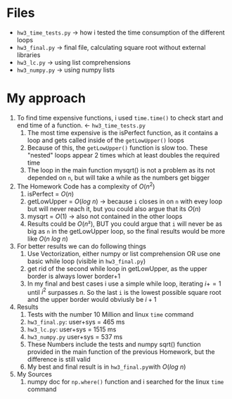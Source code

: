 # Files
- `hw3_time_tests.py` -> how i tested the time consumption of the different loops
- `hw3_final.py` -> final file, calculating square root without external libraries
- `hw3_lc.py` -> using list comprehensions
- `hw3_numpy.py` -> using numpy lists

# My approach
1. To find time expensive functions, i used `time.time()` to check start and end time of a function. <- `hw3_time_tests.py`
	1. The most time expensive is the isPerfect function, as it contains a loop and gets called inside of the `getLowUpper()` loops
	2. Because of this, the `getLowUpper()` function is slow too. These "nested" loops appear 2 times which at least doubles the required time
	3. The loop in the main function mysqrt() is not a problem as its not depended on `n`, but will take a while as the numbers get bigger
2. The Homework Code has a complexity of $O(n^2)$
	1. isPerfect = $O(n)$
	2. getLowUpper = $O(log~n)$ -> because `i` closes in on `n` with evey loop but will never reach it, but you could also argue that its $O(n)$
	3. mysqrt = $O(1)$ -> also not contained in the other loops
	4. Results could be $O(n²)$, BUT you could argue that `i` will never be as big as `n` in the getLowUpper loop, so the final results would be more like $O(n~log ~n)$
3. For better results we can do following things
	1. Use Vectorization, either numpy or list comprehension OR use one basic while loop (visible in `hw3_final.py`)
	2. get rid of the second while loop in getLowUpper, as the upper border is always lower border+1
	3. In my final and best cases i use a simple while loop, iterating $i+=1$ until $i^2$ surpasses $n$. So the last `i` is the lowest possible square root and the upper border would obviusly be $i+1$
4. Results
    1. Tests with the number 10 Million and linux `time` command
    2. `hw3_final.py`: user+sys = 465 ms
    3. `hw3_lc.py`: user+sys = 1515 ms 
    4. `hw3_numpy.py` user+sys = 537 ms
    5. These Numbers include the tests and numpy sqrt() function provided in the main function of the previous Homework, but the difference is still valid
    6. My best and final result is in `hw3_final.py`with $O(log~n)$
5. My Sources
    1. numpy doc for `np.where()` function and i searched for the linux `time` command